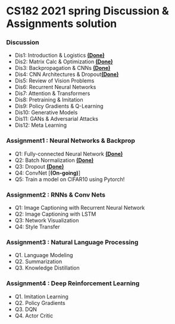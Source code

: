 # CS182 2021 spring Discussion & Assignments solution

### Discussion
* Dis1: Introduction & Logistics [__(Done)__](https://github.com/oldboy818/CS182/blob/main/Discussion/dis1_Introduction%20%26%20Logistics..pdf)
* Dis2: Matrix Calc & Optimization [__(Done)__](https://github.com/oldboy818/CS182/blob/main/Discussion/dis2_Matrix%20Calc%20%26%20Optimization.pdf)
* Dis3: Backpropagation & CNNs [__(Done)__](https://github.com/oldboy818/CS182/blob/main/Discussion/dis3%20Backpropagation%20%26%20CNNs.pdf)
* Dis4: CNN Architectures & Dropout[__(Done)__](https://github.com/oldboy818/CS182/blob/main/Discussion/dis4_CNN%20Architectures%20%26%20Dropout.pdf)
* Dis5: Review of Vision Problems
* Dis6: Recurrent Neural Networks
* Dis7: Attention & Transformers
* Dis8: Pretraining & Imitation
* Dis9: Policy Gradients & Q-Learning
* Dis10: Generative Models
* Dis11: GANs & Adversarial Attacks
* Dis12: Meta Learning

### Assignment1 : Neural Networks & Backprop
* Q1: Fully-connected Neural Network [__(Done)__](https://github.com/oldboy818/CS182/blob/main/assignment1/FullyConnectedNets.ipynb)
* Q2: Batch Normalization [__(Done)__](https://github.com/oldboy818/CS182/blob/main/assignment1/BatchNormalization.ipynb)
* Q3: Dropout [__(Done)__](https://github.com/oldboy818/CS182/blob/main/assignment1/Dropout.ipynb)
* Q4: ConvNet [__(On-going)__]
* Q5: Train a model on CIFAR10 using Pytorch!

### Assignment2 : RNNs & Conv Nets
* Q1: Image Captioning with Recurrent Neural Network
* Q2: Image Captioning with LSTM
* Q3: Network Visualization
* Q4: Style Transfer

### Assignment3 : Natural Language Processing
* Q1. Language Modeling
* Q2. Summarization
* Q3. Knowledge Distillation

### Assignment4 : Deep Reinforcement Learning
* Q1. Imitation Learning
* Q2. Policy Gradients
* Q3. DQN
* Q4. Actor Critic
